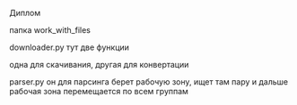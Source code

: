 Диплом

папка work_with_files

downloader.py
тут две функции

одна для скачивания, другая для конвертации

parser.py
он для парсинга
берет рабочую зону, ищет там пару
и дальше рабочая зона перемещается по всем группам